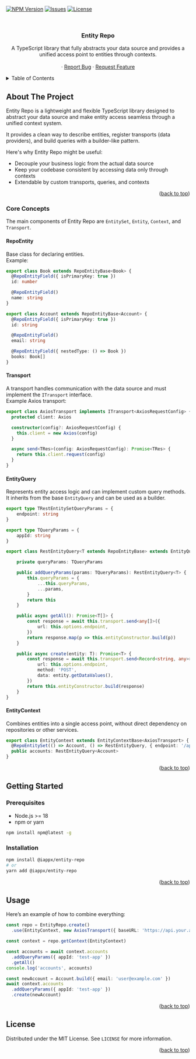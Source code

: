<!-- Improved compatibility of back to top link -->
<a id="readme-top"></a>

<!-- PROJECT SHIELDS -->
<!--
*** Reference style links are defined at the bottom for readability.
*** Example: [![Contributors][contributors-shield]][contributors-url]
-->
[![NPM Version][npm-shield]][npm-url]
[![Issues][issues-shield]][issues-url]
[![License][license-shield]][license-url]



<!-- PROJECT LOGO -->
<br />
<div align="center">
  <h3 align="center">Entity Repo</h3>

  <p align="center">
    A TypeScript library that fully abstracts your data source and provides a unified access point to entities through contexts.
    <br />
    <br />
    ·
    <a href="https://github.com/iappx/entity-repo/issues/new?labels=bug&template=bug-report.md">Report Bug</a>
    ·
    <a href="https://github.com/iappx/entity-repo/issues/new?labels=enhancement&template=feature-request.md">Request Feature</a>
  </p>
</div>



<!-- TABLE OF CONTENTS -->
<details>
  <summary>Table of Contents</summary>
  <ol>
    <li>
      <a href="#about-the-project">About The Project</a>
      <ul>
        <li><a href="#core-concepts">Core Concepts</a></li>
      </ul>
    </li>
    <li>
      <a href="#getting-started">Getting Started</a>
      <ul>
        <li><a href="#prerequisites">Prerequisites</a></li>
        <li><a href="#installation">Installation</a></li>
      </ul>
    </li>
    <li><a href="#usage">Usage</a></li>
    <li><a href="#license">License</a></li>
  </ol>
</details>



<!-- ABOUT THE PROJECT -->
## About The Project

Entity Repo is a lightweight and flexible TypeScript library designed to abstract your data source and make entity access seamless through a unified context system.

It provides a clean way to describe entities, register transports (data providers), and build queries with a builder-like pattern.

Here's why Entity Repo might be useful:
* Decouple your business logic from the actual data source
* Keep your codebase consistent by accessing data only through contexts
* Extendable by custom transports, queries, and contexts

<p align="right">(<a href="#readme-top">back to top</a>)</p>



### Core Concepts

The main components of Entity Repo are `EntitySet`, `Entity`, `Context`, and `Transport`.

#### RepoEntity
Base class for declaring entities.  
Example:

```ts
export class Book extends RepoEntityBase<Book> {
  @RepoEntityField({ isPrimaryKey: true })
  id: number

  @RepoEntityField()
  name: string
}

export class Account extends RepoEntityBase<Account> {
  @RepoEntityField({ isPrimaryKey: true })
  id: string

  @RepoEntityField()
  email: string

  @RepoEntityField({ nestedType: () => Book })
  books: Book[]
}
```

#### Transport
A transport handles communication with the data source and must implement the `ITransport` interface.  
Example Axios transport:

```ts
export class AxiosTransport implements ITransport<AxiosRequestConfig> {
  protected client: Axios

  constructor(config?: AxiosRequestConfig) {
    this.client = new Axios(config)
  }

  async send<TRes>(config: AxiosRequestConfig): Promise<TRes> {
    return this.client.request(config)
  }
}
```

#### EntityQuery
Represents entity access logic and can implement custom query methods. It inherits from the base `EntityQuery` and can be used as a builder.

```ts
export type TRestEntitySetQueryParams = {
    endpoint: string
}

export type TQueryParams = {
    appId: string
}

export class RestEntityQuery<T extends RepoEntityBase> extends EntityQuery<T, AxiosTransport, TRestEntitySetQueryParams> {

    private queryParams: TQueryParams

    public addQueryParams(params: TQueryParams): RestEntityQuery<T> {
        this.queryParams = {
            ...this.queryParams,
            ...params,
        }
        return this
    }

    public async getAll(): Promise<T[]> {
        const response = await this.transport.send<any[]>({
            url: this.options.endpoint,
        })
        return response.map(p => this.entityConstructor.build(p))
    }

    public async create(entity: T): Promise<T> {
        const response = await this.transport.send<Record<string, any>>({
            url: this.options.endpoint,
            method: 'POST',
            data: entity.getDataValues(),
        })
        return this.entityConstructor.build(response)
    }
}
```

#### EntityContext
Combines entities into a single access point, without direct dependency on repositories or other services.

```ts
export class EntityContext extends EntityContextBase<AxiosTransport> {
  @RepoEntitySet(() => Account, () => RestEntityQuery, { endpoint: '/api/account' })
  public accounts: RestEntityQuery<Account>
}
```

<p align="right">(<a href="#readme-top">back to top</a>)</p>



<!-- GETTING STARTED -->
## Getting Started

### Prerequisites
* Node.js >= 18
* npm or yarn

```sh
npm install npm@latest -g
```

### Installation

```sh
npm install @iappx/entity-repo
# or
yarn add @iappx/entity-repo
```

<p align="right">(<a href="#readme-top">back to top</a>)</p>



<!-- USAGE EXAMPLES -->
## Usage

Here’s an example of how to combine everything:

```ts
const repo = EntityRepo.create()
  .use(EntityContext, new AxiosTransport({ baseURL: 'https://api.your.app' }))

const context = repo.getContext(EntityContext)

const accounts = await context.accounts
  .addQueryParams({ appId: 'test-app' })
  .getAll()
console.log('accounts', accounts)

const newAccount = Account.build({ email: 'user@example.com' })
await context.accounts
  .addQueryParams({ appId: 'test-app' })
  .create(newAccount)
```

<p align="right">(<a href="#readme-top">back to top</a>)</p>



<!-- LICENSE -->
## License

Distributed under the MIT License. See `LICENSE` for more information.

<p align="right">(<a href="#readme-top">back to top</a>)</p>



<!-- MARKDOWN LINKS & IMAGES -->
[npm-shield]: https://img.shields.io/npm/v/entity-repo.svg
[npm-url]: https://www.npmjs.com/@iappx/entity-repo
[issues-shield]: https://img.shields.io/github/issues/iappx/entity-repo.svg
[issues-url]: https://github.com/iappx/entity-repo/issues
[license-shield]: https://img.shields.io/github/license/iappx/entity-repo.svg
[license-url]: https://github.com/iappx/entity-repo/blob/main/LICENSE
